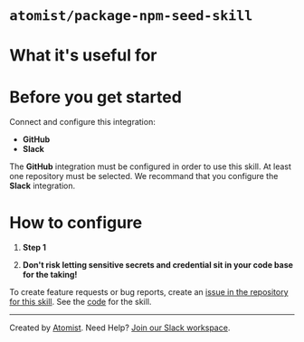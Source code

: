 # `atomist/package-npm-seed-skill`
 
<!---atomist-skill-readme:start--->

# What it's useful for

# Before you get started

Connect and configure this integration:

* **GitHub**
* **Slack**

The **GitHub** integration must be configured in order to use this skill. At least one repository must be selected.
We recommand that you configure the **Slack** integration. 

# How to configure

1. **Step 1**
    
2. **Don't risk letting sensitive secrets and credential sit in your code base for the taking!**

To create feature requests or bug reports, create an [issue in the repository for this skill](https://github.com/atomist-seeds/package-npm-seed-skill/issues). 
See the [code](https://github.com/atomist-seeds/package-npm-seed-skill) for the skill.

<!---atomist-skill-readme:end--->

---

Created by [Atomist][atomist].
Need Help?  [Join our Slack workspace][slack].

[atomist]: https://atomist.com/ (Atomist - How Teams Deliver Software)
[slack]: https://join.atomist.com/ (Atomist Community Slack) 
